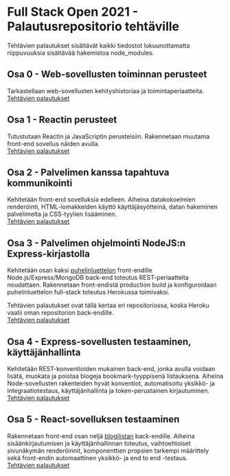 # Full Stack Open 2021 - Palautusrepositorio tehtäville

Tehtävien palautukset sisältävät kaikki tiedostot lukuunottamatta riippuvuuksia sisältävää hakemistoa node_modules.

## Osa 0 - Web-sovellusten toiminnan perusteet
Tarkastellaan web-sovellusten kehityshistoriaa ja toimintaperiaatteita.  
[Tehtävien palautukset](https://github.com/j-pietila/FullStackOpen-2021/tree/main/Part_0)

## Osa 1 - Reactin perusteet
Tutustutaan Reactin ja JavaScriptin perusteisiin. Rakennetaan muutama front-end sovellus näiden avulla.  
[Tehtävien palautukset](https://github.com/j-pietila/FullStackOpen-2021/tree/main/Part_1)

## Osa 2 - Palvelimen kanssa tapahtuva kommunikointi
Kehitetään front-end sovelluksia edelleen. Aiheina datakokoelmien renderöinti, HTML-lomakkeiden käyttö käyttäjäsyötteinä, datan hakeminen palvelimelta ja CSS-tyylien lisääminen.  
[Tehtävien palautukset](https://github.com/j-pietila/FullStackOpen-2021/tree/main/Part_2) 

## Osa 3 - Palvelimen ohjelmointi NodeJS:n Express-kirjastolla
 Kehitetään osan kaksi [puhelinluettelon](https://github.com/j-pietila/FullStackOpen-2021/tree/main/Part_2/puhelinluettelo) front-endille Node.js/Express/MongoDB back-end toteutus REST-periaatteita noudattaen. Rakennetaan front-endistä production build ja konfiguroidaan puhelinluettelon full-stack toteutus Herokussa toimivaksi.  
 
 Tehtävien palautukset ovat tällä kertaa eri repositoriossa, koska Heroku vaatii oman repositorion back-endille.  
 [Tehtävien palautukset](https://github.com/j-pietila/FullStackOpen-2021-Part3)

## Osa 4 - Express-sovellusten testaaminen, käyttäjänhallinta
Kehitetään REST-konventioiden mukainen back-end, jonka avulla voidaan lisätä, muokata ja poistaa blogeja bookmark-tyyppisenä listauksena. Aiheina Node-sovellusten rakenteiden hyvät konventiot, automatisoitu yksikkö- ja integraatiotestaus, käyttäjänhallinta ja token-perustainen kirjautuminen.  
[Tehtävien palautukset](https://github.com/j-pietila/FullStackOpen-2021/tree/main/Part_4)

## Osa 5 - React-sovelluksen testaaminen
Rakennetaan front-end osan neljä [blogilistan](https://github.com/j-pietila/FullStackOpen-2021/tree/main/Part_4/blogilista-backend) back-endille. Aiheina sisäänkirjautumisen ja käyttäjänhallinnan toteutus, vaihtoehtoiset sivunäkymän renderöinnit, komponenttien propsien tarkempi määrittely sekä front-endin automaattinen yksikkö- ja end to end -testaus.  
[Tehtävien palautukset](https://github.com/j-pietila/FullStackOpen-2021/tree/main/Part_5)
